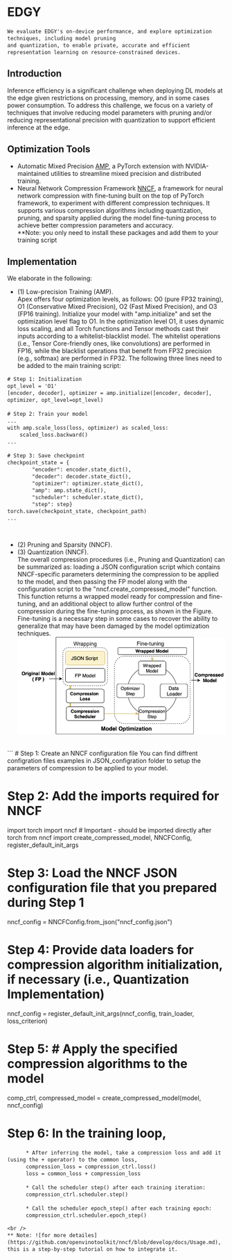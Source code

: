 
# EDGY
```
We evaluate EDGY's on-device performance, and explore optimization techniques, including model pruning 
and quantization, to enable private, accurate and efficient representation learning on resource-constrained devices.
```
## Introduction
Inference efficiency is a significant challenge when deploying DL models at the edge given restrictions on processing, memory, and in some cases power consumption. To address this challenge, we focus on a variety of techniques that involve reducing model parameters with pruning and/or reducing representational precision with quantization to support efficient inference at the edge. 

## Optimization Tools
* Automatic Mixed Precision [AMP](https://nvidia.github.io/apex/amp.html), a PyTorch extension with NVIDIA-maintained utilities to streamline mixed precision and distributed training. 
* Neural Network Compression Framework [NNCF](https://github.com/openvinotoolkit/nncf), a framework for neural network compression with fine-tuning built on the top of PyTorch framework, to experiment with different compression techniques. It supports various compression algorithms including quantization, pruning, and sparsity applied during the model fine-tuning process to achieve better compression parameters and accuracy. <br />
**Note: you only need to install these packages and add them to your training script

## Implementation
We elaborate in the following:
* (1) Low-precision Training (AMP).<br />
Apex offers four optimization levels, as follows: O0 (pure FP32 training), O1 (Conservative Mixed Precision), O2 (Fast Mixed Precision), and O3 (FP16 training). Initialize your model with "amp.initialize" and set the optimization level flag to O1. In the optimization level O1, it uses dynamic loss scaling, and all Torch functions and Tensor methods cast their inputs according to a whitelist-blacklist model. The whitelist operations (i.e., Tensor Core-friendly ones, like convolutions) are performed in FP16, while the blacklist operations that benefit from FP32 precision (e.g., softmax) are performed in FP32. The following three lines need to be added to the main training script:

```
# Step 1: Initialization
opt_level = 'O1'
[encoder, decoder], optimizer = amp.initialize([encoder, decoder], optimizer, opt_level=opt_level)

# Step 2: Train your model
...
with amp.scale_loss(loss, optimizer) as scaled_loss:
    scaled_loss.backward()
...

# Step 3: Save checkpoint
checkpoint_state = {
        "encoder": encoder.state_dict(),
        "decoder": decoder.state_dict(),
        "optimizer": optimizer.state_dict(),
        "amp": amp.state_dict(),
        "scheduler": scheduler.state_dict(),
        "step": step}
torch.save(checkpoint_state, checkpoint_path)
...
```
<br />

* (2) Pruning and Sparsity (NNCF).<br />
* (3) Quantization (NNCF).<br />
The overall compression procedures (i.e., Pruning and Quantization) can be summarized as: loading a JSON configuration script which contains NNCF-specific parameters determining the compression to be applied to the model, and then passing the FP model along with the configuration script to the "nncf.create\_compressed\_model" function. This function returns a wrapped model ready for compression and fine-tuning, and an additional object to allow further control of the compression during the fine-tuning process, as shown in the Figure. Fine-tuning is a necessary step in some cases to recover the ability to generalize that may have been damaged by the model optimization techniques. 
![GitHub Logo](/images/ModelOptimization_Pipeline.png)
<br />
```
# Step 1: Create an NNCF configuration file
You can find diffrent configration files examples in JSON_configration folder to setup the parameters of compression to be applied to your model.

# Step 2: Add the imports required for NNCF
import torch
import nncf  # Important - should be imported directly after torch
from nncf import create_compressed_model, NNCFConfig, register_default_init_args

# Step 3: Load the NNCF JSON configuration file that you prepared during Step 1
nncf_config = NNCFConfig.from_json("nncf_config.json")  

# Step 4: Provide data loaders for compression algorithm initialization, if necessary (i.e., Quantization Implementation)
nncf_config = register_default_init_args(nncf_config, train_loader, loss_criterion)

# Step 5: # Apply the specified compression algorithms to the model
comp_ctrl, compressed_model = create_compressed_model(model, nncf_config)

# Step 6: In the training loop, 
          * After inferring the model, take a compression loss and add it (using the + operator) to the common loss, 
          compression_loss = compression_ctrl.loss()
          loss = common_loss + compression_loss
          
          * Call the scheduler step() after each training iteration:
          compression_ctrl.scheduler.step()
          
          * Call the scheduler epoch_step() after each training epoch:
          compression_ctrl.scheduler.epoch_step()
```
<br />
** Note: ![for more detailes](https://github.com/openvinotoolkit/nncf/blob/develop/docs/Usage.md), this is a step-by-step tutorial on how to integrate it.
